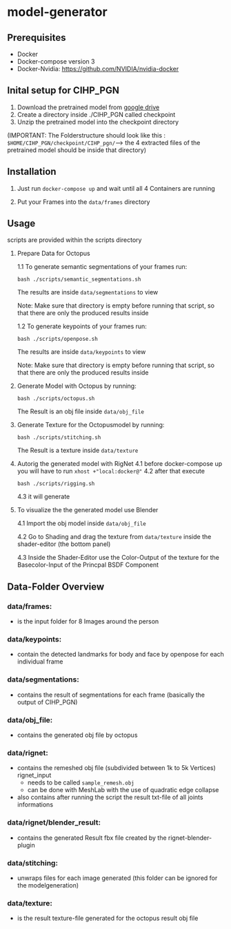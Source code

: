 # model-generator

## Prerequisites
- Docker
- Docker-compose version 3
- Docker-Nvidia: https://github.com/NVIDIA/nvidia-docker

## Inital setup for CIHP_PGN
1. Download the pretrained model from [google drive](https://drive.google.com/open?id=1Mqpse5Gen4V4403wFEpv3w3JAsWw2uhk)
2. Create a directory inside ./CIHP_PGN called checkpoint 
3. Unzip the pretrained model into the checkpoint directory

(IMPORTANT: The Folderstructure should look like this : `$HOME/CIHP_PGN/checkpoint/CIHP_pgn/`--> the 4 extracted files of the pretrained model should be inside that directory)


## Installation
1. Just run `docker-compose up` and wait until all 4 Containers are running

2. Put your Frames into the `data/frames` directory

## Usage
scripts are provided within the scripts directory

1. Prepare Data for Octopus

    1.1 To generate semantic segmentations of your frames run:  
    ```
    bash ./scripts/semantic_segmentations.sh
    ``` 
    The results are inside `data/segmentations` to view
    
    Note: Make sure that directory is empty before running that script, so that there are only the produced results inside

    1.2 To generate keypoints of your frames run:  
    ```
    bash ./scripts/openpose.sh
    ``` 
    The results are inside `data/keypoints` to view
    
    Note: Make sure that directory is empty before running that script, so that there are only the produced results inside

2. Generate Model with Octopus by running:
    ```
    bash ./scripts/octopus.sh
    ``` 
    The Result is an obj file inside `data/obj_file`
3. Generate Texture for the Octopusmodel by running:
    ```
    bash ./scripts/stitching.sh
    ``` 
    The Result is a texture inside `data/texture`

4. Autorig the generated model with RigNet
    4.1 before docker-compose up you will have to run ```xhost +"local:docker@"```
    4.2 after that execute     
    ```
    bash ./scripts/rigging.sh
    ```
    4.3 it will generate 

4. To visualize the the generated model use Blender

    4.1 Import the obj model inside `data/obj_file`
    
    4.2 Go to Shading and drag the texture from `data/texture` inside the shader-editor (the bottom panel)
    
    4.3 Inside the Shader-Editor use the Color-Output of the texture for the Basecolor-Input of the Princpal BSDF Component

## Data-Folder Overview
### data/frames:
* is the input folder for 8 Images around the person 
### data/keypoints:
* contain the detected landmarks for body and face by openpose for each individual frame
### data/segmentations:
* contains the result of segmentations for each frame (basically the output of CIHP_PGN)
### data/obj_file:
* contains the generated obj file by octopus 
### data/rignet:
* contains the remeshed obj file (subdivided between 1k to 5k Vertices) rignet_input 
   * needs to be called `sample_remesh.obj`
   * can be done with MeshLab with the use of quadratic edge collapse
* also contains after running the script the result txt-file of all joints informations
### data/rignet/blender_result:
* contains the generated Result fbx file created by the rignet-blender-plugin
### data/stitching:
* unwraps files for each image generated (this folder can be ignored for the modelgeneration)
### data/texture:
* is the result texture-file generated for the octopus result obj file